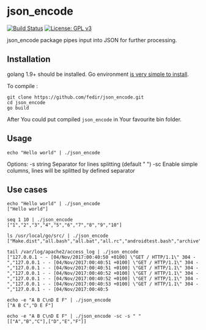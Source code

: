 # json_encode

[![Build Status](https://travis-ci.org/fedir/json_encode.svg?branch=master)](https://travis-ci.org/fedir/json_encode) [![License: GPL v3](https://img.shields.io/badge/License-GPL%20v3-blue.svg)](https://www.gnu.org/licenses/gpl-3.0)

json_encode package pipes input into JSON for further processing.

## Installation

golang 1.9+ should be installed. Go environment [is very simple to install](https://golang.org/doc/install).

To compile :

    git clone https://github.com/fedir/json_encode.git
    cd json_encode
    go build

After You could put compiled `json_encode` in Your favourite bin folder.

## Usage

    echo "Hello world" | ./json_encode

Options:
  -s string     Separator for lines splitting (default " ")
  -sc           Enable simple columns, lines will be splitted by defined separator

## Use cases

    echo "Hello world" | ./json_encode
    ["Hello world"]

    seq 1 10 | ./json_encode
    ["1","2","3","4","5","6","7","8","9","10"]

    ls /usr/local/go/src/ | ./json_encode
    ["Make.dist","all.bash","all.bat","all.rc","androidtest.bash","archive","bootstrap.bash","bufio","buildall.bash","builtin","bytes","clean.bash","clean.bat","clean.rc","cmd","cmp.bash","compress","container","context","crypto","database","debug","encoding","errors","expvar","flag","fmt","go","hash","html","image","index","internal","io","iostest.bash","log","make.bash","make.bat","make.rc","math","mime","naclmake.bash","nacltest.bash","net","os","path","plugin","race.bash","race.bat","reflect","regexp","run.bash","run.bat","run.rc","runtime","sort","strconv","strings","sync","syscall","testing","text","time","unicode","unsafe","vendor"]

    tail /var/log/apache2/access_log | ./json_encode
    ["127.0.0.1 - - [04/Nov/2017:00:40:50 +0100] \"GET / HTTP/1.1\" 304 -","127.0.0.1 - - [04/Nov/2017:00:40:51 +0100] \"GET / HTTP/1.1\" 304 -","127.0.0.1 - - [04/Nov/2017:00:40:51 +0100] \"GET / HTTP/1.1\" 304 -","127.0.0.1 - - [04/Nov/2017:00:40:52 +0100] \"GET / HTTP/1.1\" 304 -","127.0.0.1 - - [04/Nov/2017:00:40:52 +0100] \"GET / HTTP/1.1\" 304 -","127.0.0.1 - - [04/Nov/2017:00:40:53 +0100] \"GET / HTTP/1.1\" 304 -","127.0.0.1 - - [04/Nov/2017:00:40:5

    echo -e "A B C\nD E F" | ./json_encode
    ["A B C","D E F"]

    echo -e "A B C\nD E F" | ./json_encode -sc -s " "
    [["A","B","C"],["D","E","F"]]
